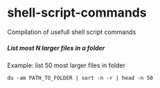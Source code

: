 # shell-script-commands
Compilation of usefull shell script commands

##### List most N larger files in a folder
Example: list 50 most larger files in folder
```
du -am PATH_TO_FOLDER | sort -n -r | head -n 50 
```
